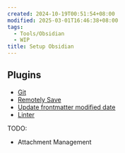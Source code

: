 ```yaml
---
created: 2024-10-19T00:51:54+08:00
modified: 2025-03-01T16:46:38+08:00
tags:
  - Tools/Obsidian
  - WIP
title: Setup Obsidian
---
```


## Plugins

- [Git](https://github.com/Vinzent03/obsidian-git)
- [Remotely Save](https://github.com/remotely-save/remotely-save)
- [Update frontmatter modified date](https://github.com/alangrainger/obsidian-frontmatter-modified-date)
- [Linter](https://github.com/platers/obsidian-linter)

TODO:

- Attachment Management
